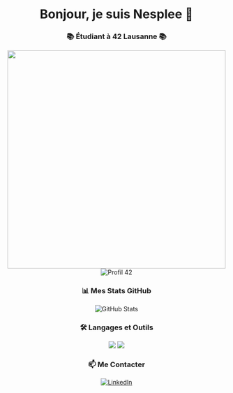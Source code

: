<h1 align="center">Bonjour, je suis Nesplee 👋</h1>

<div align="center">
  <h3>📚 Étudiant à 42 Lausanne 📚</h3>

  <img src="https://media.tenor.com/UnFx-k_lSckAAAAM/amalie-steiness.gif" width="500"/>

  <!-- Badge 42 - Remplacez USERNAME par votre nom d'utilisateur 42 -->
  <img src="https://badge.mediaplus.ma/darkblue/dinguyen" alt="Profil 42" />

  ### 📊 Mes Stats GitHub
  <img src="https://github-readme-stats.vercel.app/api?username=Nesplee&show_icons=true&theme=radical" alt="GitHub Stats"/>

  ### 🛠️ Langages et Outils
  <img src="https://img.shields.io/badge/C-00599C?style=for-the-badge&logo=c&logoColor=white"/>
  <img src="https://img.shields.io/badge/Shell_Script-121011?style=for-the-badge&logo=gnu-bash&logoColor=white"/>

  ### 📫 Me Contacter
  [![LinkedIn](https://img.shields.io/badge/LinkedIn-0077B5?style=for-the-badge&logo=linkedin&logoColor=white)](https://linkedin.com/in/dimitri-nguyen)
</div>
